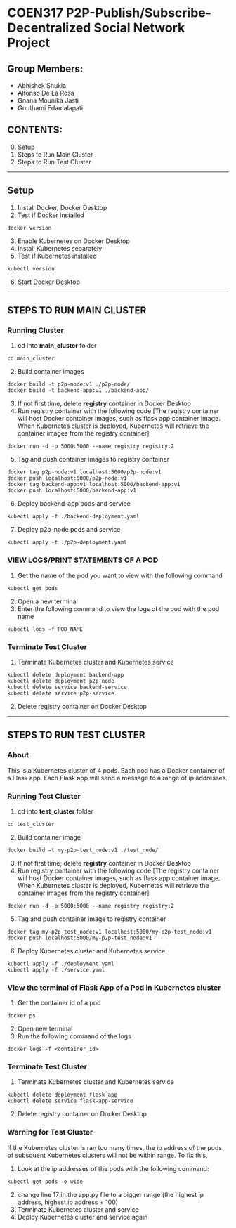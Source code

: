 # COEN317 P2P-Publish/Subscribe-Decentralized Social Network Project

## Group Members:
- Abhishek Shukla
- Alfonso De La Rosa
- Gnana Mounika Jasti
- Gouthami Edamalapati

## CONTENTS:
0. Setup
1. Steps to Run Main Cluster
2. Steps to Run Test Cluster

---
## Setup
1. Install Docker, Docker Desktop
2. Test if Docker installed
```
docker version
```
3. Enable Kubernetes on Docker Desktop
4. Install Kubernetes separately
5. Test if Kubernetes installed
```
kubectl version
```
6. Start Docker Desktop

---
## STEPS TO RUN MAIN CLUSTER

### Running Cluster
1. cd into **main_cluster** folder
```
cd main_cluster
```
2. Build container images
```
docker build -t p2p-node:v1 ./p2p-node/
docker build -t backend-app:v1 ./backend-app/
```
3. If not first time, delete **registry** container in Docker Desktop
4. Run registry container with the following code [The registry container will host Docker container images, such as flask app container image. When Kubernetes cluster is deployed, Kubernetes will retrieve the container images from the registry container]
```
docker run -d -p 5000:5000 --name registry registry:2
```
5. Tag and push container images to registry container
```
docker tag p2p-node:v1 localhost:5000/p2p-node:v1
docker push localhost:5000/p2p-node:v1
docker tag backend-app:v1 localhost:5000/backend-app:v1
docker push localhost:5000/backend-app:v1
```
6. Deploy backend-app pods and service
```
kubectl apply -f ./backend-deployment.yaml
```
7. Deploy p2p-node pods and service
```
kubectl apply -f ./p2p-deployment.yaml
```

### VIEW LOGS/PRINT STATEMENTS OF A POD
1. Get the name of the pod you want to view with the following command
```
kubectl get pods
```
2. Open a new terminal
3. Enter the following command to view the logs of the pod with the pod name
```
kubectl logs -f POD_NAME
```

### Terminate Test Cluster
1. Terminate Kubernetes cluster and Kubernetes service
```
kubectl delete deployment backend-app
kubectl delete deployment p2p-node
kubectl delete service backend-service
kubectl delete service p2p-service
```
2. Delete registry container on Docker Desktop

---
## STEPS TO RUN TEST CLUSTER
### About
This is a Kubernetes cluster of 4 pods. Each pod has a Docker container of a Flask app. Each Flask app will send a message to a range of ip addresses. 

### Running Test Cluster
1. cd into **test_cluster** folder
```
cd test_cluster
```
2. Build container image
```
docker build -t my-p2p-test_node:v1 ./test_node/
```
3. If not first time, delete **registry** container in Docker Desktop
4. Run registry container with the following code [The registry container will host Docker container images, such as flask app container image. When Kubernetes cluster is deployed, Kubernetes will retrieve the container images from the registry container]
```
docker run -d -p 5000:5000 --name registry registry:2
```
5. Tag and push container image to registry container
```
docker tag my-p2p-test_node:v1 localhost:5000/my-p2p-test_node:v1
docker push localhost:5000/my-p2p-test_node:v1
```
6. Deploy Kubernetes cluster and Kubernetes service
```
kubectl apply -f ./deployment.yaml
kubectl apply -f ./service.yaml
```

### View the terminal of Flask App of a Pod in Kubernetes cluster
1. Get the container id of a pod
```
docker ps
```
2. Open new terminal
3. Run the following command of the logs
```
docker logs -f <container_id>
```

### Terminate Test Cluster
1. Terminate Kubernetes cluster and Kubernetes service
```
kubectl delete deployment flask-app
kubectl delete service flask-app-service
```
2. Delete registry container on Docker Desktop

### Warning for Test Cluster
If the Kubernetes cluster is ran too many times, the ip address of the pods of subsquent Kubernetes clusters will not be within range. 
To fix this, 
1. Look at the ip addresses of the pods with the following command:
```
kubectl get pods -o wide
```
2. change line 17 in the app.py file to a bigger range (the highest ip address, highest ip address + 100)
3. Terminate Kubernetes cluster and service
4. Deploy Kubernetes cluster and service again
